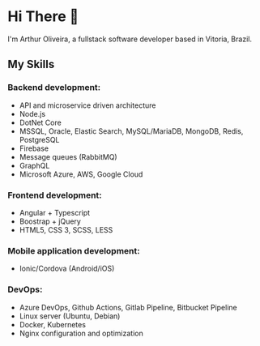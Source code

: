 # Hi There 👋
I'm Arthur Oliveira, a fullstack software developer based in Vitoria, Brazil.

## My Skills
### Backend development:
* API and microservice driven architecture
* Node.js
* DotNet Core
* MSSQL, Oracle, Elastic Search, MySQL/MariaDB, MongoDB, Redis, PostgreSQL
* Firebase
* Message queues (RabbitMQ)
* GraphQL
* Microsoft Azure, AWS, Google Cloud

### Frontend development:
* Angular + Typescript
* Boostrap + jQuery
* HTML5, CSS 3, SCSS, LESS

### Mobile application development:
* Ionic/Cordova (Android/iOS)

### DevOps:
* Azure DevOps, Github Actions, Gitlab Pipeline, Bitbucket Pipeline
* Linux server (Ubuntu, Debian)
* Docker, Kubernetes
* Nginx configuration and optimization

